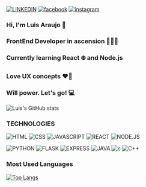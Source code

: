 [![LINKEDIN](https://img.shields.io/badge/LinkedIn-0077B5?style=for-the-badge&logo=linkedin&logoColor=white)](https://www.linkedin.com/in/luis-filipe-alves-araujo/) 
[![facebook](https://img.shields.io/badge/Facebook-1877F2?style=for-the-badge&logo=facebook&logoColor=white)](https://www.facebook.com/luisfilipearaujo777/)
[![instagram](https://img.shields.io/badge/Instagram-E4405F?style=for-the-badge&logo=instagram&logoColor=white)](https://www.instagram.com/luis.araujo250/?hl=en)


### Hi, I'm Luis Araujo 👋
### FrontEnd Developer in ascension 👨‍💻🚀
### Currently learning React ❄️ and Node.js
### Love UX concepts ❤️🎨
### Will power. Let's go! 💻

![Luis's GitHub stats](https://github-readme-stats.vercel.app/api?username=LuisFilipeAraujo&show_icons=true&theme=tokyonight)



### TECHNOLOGIES

![HTML](https://img.shields.io/badge/HTML5-E34F26?style=for-the-badge&logo=html5&logoColor=white)
![CSS](https://img.shields.io/badge/CSS3-1572B6?style=for-the-badge&logo=css3&logoColor=white)
![JAVASCRIPT](https://img.shields.io/badge/JavaScript-F7DF1E?style=for-the-badge&logo=javascript&logoColor=black)
![REACT](https://img.shields.io/badge/React-20232A?style=for-the-badge&logo=react&logoColor=61DAFB)
![NODE.JS](https://img.shields.io/badge/Node.js-43853D?style=for-the-badge&logo=node.js&logoColor=white)

![PYTHON](https://img.shields.io/badge/Python-14354C?style=for-the-badge&logo=python&logoColor=white)
![FLASK](https://img.shields.io/badge/Flask-000000?style=for-the-badge&logo=flask&logoColor=white)
![EXPRESS](https://img.shields.io/badge/Express.js-404D59?style=for-the-badge)
![JAVA](https://img.shields.io/badge/Java-ED8B00?style=for-the-badge&logo=openjdk&logoColor=white)
![c](https://img.shields.io/badge/C-00599C?style=for-the-badge&logo=c&logoColor=white)
![C++](https://img.shields.io/badge/C%2B%2B-00599C?style=for-the-badge&logo=c%2B%2B&logoColor=white)

### Most Used Languages
[![Top Langs](https://github-readme-stats.vercel.app/api/top-langs/?username=LuisFilipeAraujo&hide=jupyter%20notebook&layout=compact&theme=transparent)](https://github.com/LuisFilipeAraujo/github-readme-stats)

